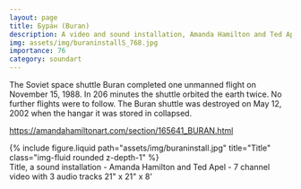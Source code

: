 ```yaml
---
layout: page
title: Бура́н (Buran)
description: A video and sound installation, Amanda Hamilton and Ted Apel
img: assets/img/buraninstallS_768.jpg
importance: 76
category: soundart
---
```


The Soviet space shuttle Buran completed one unmanned flight on November 15, 1988. In 206 minutes the shuttle orbited the earth twice. No further flights were to follow. The Buran shuttle was destroyed on May 12, 2002 when the hangar it was stored in collapsed.

https://amandahamiltonart.com/section/165641_BURAN.html

<div class="row">
    <div class="col-sm mt-3 mt-md-0">
        {% include figure.liquid path="assets/img/buraninstall.jpg" title="Title" class="img-fluid rounded z-depth-1" %}
    </div>
</div>
<div class="caption">
    Title, a sound installation - Amanda Hamilton and Ted Apel - 7 channel video with 3 audio tracks 21" x 21" x 8'

</div>




